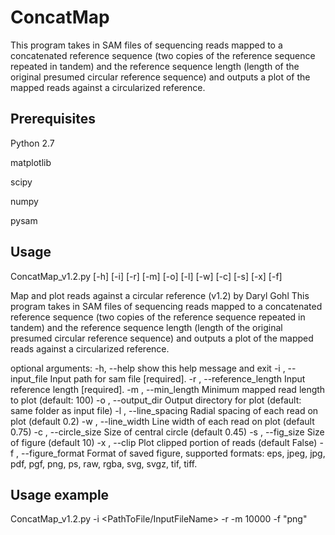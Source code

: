 # ConcatMap
This program takes in SAM files of sequencing reads mapped to a concatenated reference sequence (two copies of the reference sequence repeated in tandem) and the reference sequence length (length of the original presumed circular reference sequence) and outputs a plot of the mapped reads against a circularized reference.

## Prerequisites
Python 2.7

matplotlib

scipy

numpy

pysam

## Usage
ConcatMap_v1.2.py [-h] [-i] [-r] [-m] [-o] [-l] [-w] [-c] [-s] [-x] [-f]

Map and plot reads against a circular reference (v1.2) by Daryl Gohl This
program takes in SAM files of sequencing reads mapped to a concatenated
reference sequence (two copies of the reference sequence repeated in tandem)
and the reference sequence length (length of the original presumed circular
reference sequence) and outputs a plot of the mapped reads against a
circularized reference.

optional arguments:
  -h, --help            show this help message and exit
  -i , --input_file     Input path for sam file [required].
  -r , --reference_length 
                        Input reference length [required].
  -m , --min_length     Minimum mapped read length to plot (default: 100)
  -o , --output_dir     Output directory for plot (default: same folder as
                        input file)
  -l , --line_spacing   Radial spacing of each read on plot (default 0.2)
  -w , --line_width     Line width of each read on plot (default 0.75)
  -c , --circle_size    Size of central circle (default 0.45)
  -s , --fig_size       Size of figure (default 10)
  -x , --clip           Plot clipped portion of reads (default False)
  -f , --figure_format 
                        Format of saved figure, supported formats: eps, jpeg,
                        jpg, pdf, pgf, png, ps, raw, rgba, svg, svgz, tif,
                        tiff.

## Usage example
ConcatMap_v1.2.py -i <PathToFile/InputFileName> -r <ReferenceLength> -m 10000 -f "png"

